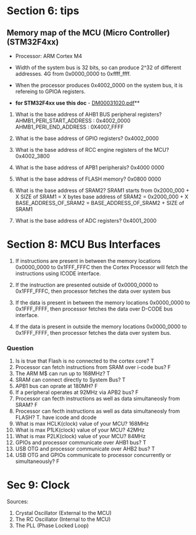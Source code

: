 # Section 6: tips

## Memory map of the MCU (Micro Controller) (STM32F4xx)

- Processor: ARM Cortex M4
- Width of the system bus is 32 bits, so can produce 2^32 of different addresses. 4G from 0x0000_0000 to 0xffff_ffff.
- When the processor produces 0x4002_0000 on the system bus, it is refereing to GPIOA registers.

- **for STM32F4xx use this doc** - [DM00031020.pdf](https://waijung1.aimagin.com/DM00031020.pdf)**

1. What is the base address of AHB1 BUS peripheral registers?
AHMB1_PERI_START_ADDRESS : 0x4002_0000
AHMB1_PERI_END_ADDRESS : 0X4007_FFFF

1. What is the base address of GPIO registers?
0x4002_0000

1. What is the base address of RCC engine registers of the MCU?
0x4002_3800

1. What is the base address of APB1 peripherals?
0x4000 0000

1. What is the base address of FLASH memory?
0x0800 0000

1. What is the base address of SRAM2?
SRAM1 starts from 0x2000_000 + X
SIZE of SRAM1 = X bytes
base address of SRAM2 = 0x2000_000 + X
BASE_ADDRESS_OF_SRAM2 = BASE_ADDRESS_OF_SRAM2 + SIZE of SRAM1

1. What is the base address of ADC registers?
0x4001_2000

# Section 8: MCU Bus Interfaces

1. If instructions are present in between the memory locations  0x0000_0000 to 0x1FFF_FFFC then the Cortex Processor will fetch the instructions using ICODE interface.

1. If the instruction are presented outside of 0x0000_0000 to 0x1FFF_FFFC, then processor fetches the data over system bus

1. If the data is present in between the memory locations 0x0000_0000 to 0x1FFF_FFFF, then processor fetches the data over D-CODE bus interface.

1. If the data is present in outside the memory locations 0x0000_0000 to 0x1FFF_FFFF, then processor fetches the data over system bus.

### Question

1. Is is true that Flash is no connected to the cortex core? T
1. Processor can fetch instructions from SRAM over i-code bus? F
1. The ARM M$ can run up to 168MHz? T
1. SRAM can connect directly to System Bus? T
1. APB1 bus can oprate at 180MH? F
1. If a peripheral operates at 92MHz via APB2 bus? F
1. Processor can fecth instructions as well as data simultaneosly from SRAM? F
1. Processor can fecth instructions as well as data simultaneosly from FLASH? T. have icode and dcode
1. What is max HCLK(clock) value of your MCU? 168MHz
1. What is max P1LK(clock) value of your MCU? 42MHz
1. What is max P2LK(clock) value of your MCU? 84MHz
1. GPIOs and processor communicate over AHB1 bus? T
1. USB OTG and processor communicate over AHB2 bus? T
1. USB OTG and GPIOs communicate to processor concurrently or simultaneously? F

# Sec 9: Clock

Sources:

1. Crystal Oscillator (External to the MCU)
1. The RC Oscillator (Internal to the MCU)
1. The PLL (Phase Locked Loop)

